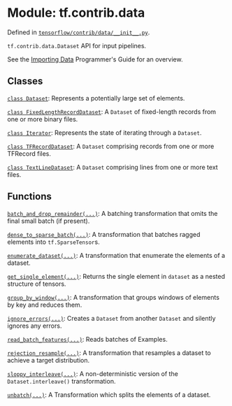 <div itemscope itemtype="http://developers.google.com/ReferenceObject">
<meta itemprop="name" content="tf.contrib.data" />
</div>

# Module: tf.contrib.data



Defined in [`tensorflow/contrib/data/__init__.py`](https://www.tensorflow.org/code/tensorflow/contrib/data/__init__.py).

`tf.contrib.data.Dataset` API for input pipelines.

See the [Importing Data](../../../../programmers_guide/datasets.md) Programmer's Guide for an overview.




## Classes

[`class Dataset`](../../tf/contrib/data/Dataset.md): Represents a potentially large set of elements.

[`class FixedLengthRecordDataset`](../../tf/contrib/data/FixedLengthRecordDataset.md): A `Dataset` of fixed-length records from one or more binary files.

[`class Iterator`](../../tf/data/Iterator.md): Represents the state of iterating through a `Dataset`.

[`class TFRecordDataset`](../../tf/contrib/data/TFRecordDataset.md): A `Dataset` comprising records from one or more TFRecord files.

[`class TextLineDataset`](../../tf/contrib/data/TextLineDataset.md): A `Dataset` comprising lines from one or more text files.

## Functions

[`batch_and_drop_remainder(...)`](../../tf/contrib/data/batch_and_drop_remainder.md): A batching transformation that omits the final small batch (if present).

[`dense_to_sparse_batch(...)`](../../tf/contrib/data/dense_to_sparse_batch.md): A transformation that batches ragged elements into `tf.SparseTensor`s.

[`enumerate_dataset(...)`](../../tf/contrib/data/enumerate_dataset.md): A transformation that enumerate the elements of a dataset.

[`get_single_element(...)`](../../tf/contrib/data/get_single_element.md): Returns the single element in `dataset` as a nested structure of tensors.

[`group_by_window(...)`](../../tf/contrib/data/group_by_window.md): A transformation that groups windows of elements by key and reduces them.

[`ignore_errors(...)`](../../tf/contrib/data/ignore_errors.md): Creates a `Dataset` from another `Dataset` and silently ignores any errors.

[`read_batch_features(...)`](../../tf/contrib/data/read_batch_features.md): Reads batches of Examples.

[`rejection_resample(...)`](../../tf/contrib/data/rejection_resample.md): A transformation that resamples a dataset to achieve a target distribution.

[`sloppy_interleave(...)`](../../tf/contrib/data/sloppy_interleave.md): A non-deterministic version of the `Dataset.interleave()` transformation.

[`unbatch(...)`](../../tf/contrib/data/unbatch.md): A Transformation which splits the elements of a dataset.

